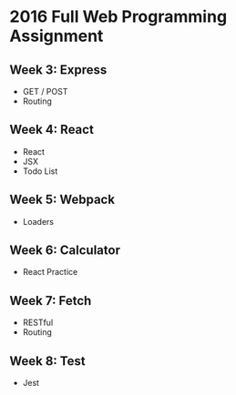 # 2016 Full Web Programming Assignment

## Week 3: Express
- GET / POST
- Routing

## Week 4: React
- React
- JSX
- Todo List

## Week 5: Webpack
- Loaders

## Week 6: Calculator
- React Practice

## Week 7: Fetch
- RESTful
- Routing

## Week 8: Test
- Jest
